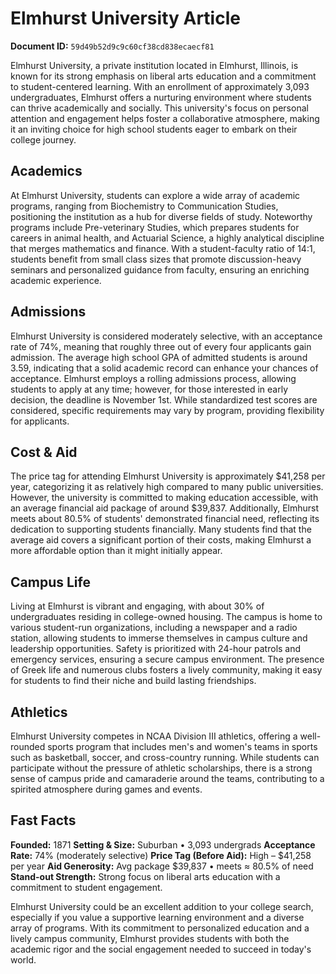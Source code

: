 # Elmhurst University Article

**Document ID:** `59d49b52d9c9c60cf38cd838ecaecf81`

Elmhurst University, a private institution located in Elmhurst, Illinois, is known for its strong emphasis on liberal arts education and a commitment to student-centered learning. With an enrollment of approximately 3,093 undergraduates, Elmhurst offers a nurturing environment where students can thrive academically and socially. This university's focus on personal attention and engagement helps foster a collaborative atmosphere, making it an inviting choice for high school students eager to embark on their college journey.

## Academics
At Elmhurst University, students can explore a wide array of academic programs, ranging from Biochemistry to Communication Studies, positioning the institution as a hub for diverse fields of study. Noteworthy programs include Pre-veterinary Studies, which prepares students for careers in animal health, and Actuarial Science, a highly analytical discipline that merges mathematics and finance. With a student-faculty ratio of 14:1, students benefit from small class sizes that promote discussion-heavy seminars and personalized guidance from faculty, ensuring an enriching academic experience.

## Admissions
Elmhurst University is considered moderately selective, with an acceptance rate of 74%, meaning that roughly three out of every four applicants gain admission. The average high school GPA of admitted students is around 3.59, indicating that a solid academic record can enhance your chances of acceptance. Elmhurst employs a rolling admissions process, allowing students to apply at any time; however, for those interested in early decision, the deadline is November 1st. While standardized test scores are considered, specific requirements may vary by program, providing flexibility for applicants.

## Cost & Aid
The price tag for attending Elmhurst University is approximately $41,258 per year, categorizing it as relatively high compared to many public universities. However, the university is committed to making education accessible, with an average financial aid package of around $39,837. Additionally, Elmhurst meets about 80.5% of students' demonstrated financial need, reflecting its dedication to supporting students financially. Many students find that the average aid covers a significant portion of their costs, making Elmhurst a more affordable option than it might initially appear.

## Campus Life
Living at Elmhurst is vibrant and engaging, with about 30% of undergraduates residing in college-owned housing. The campus is home to various student-run organizations, including a newspaper and a radio station, allowing students to immerse themselves in campus culture and leadership opportunities. Safety is prioritized with 24-hour patrols and emergency services, ensuring a secure campus environment. The presence of Greek life and numerous clubs fosters a lively community, making it easy for students to find their niche and build lasting friendships.

## Athletics
Elmhurst University competes in NCAA Division III athletics, offering a well-rounded sports program that includes men's and women's teams in sports such as basketball, soccer, and cross-country running. While students can participate without the pressure of athletic scholarships, there is a strong sense of campus pride and camaraderie around the teams, contributing to a spirited atmosphere during games and events.

## Fast Facts
**Founded:** 1871
**Setting & Size:** Suburban • 3,093 undergrads
**Acceptance Rate:** 74% (moderately selective)
**Price Tag (Before Aid):** High – $41,258 per year
**Aid Generosity:** Avg package $39,837 • meets ≈ 80.5% of need
**Stand-out Strength:** Strong focus on liberal arts education with a commitment to student engagement.

Elmhurst University could be an excellent addition to your college search, especially if you value a supportive learning environment and a diverse array of programs. With its commitment to personalized education and a lively campus community, Elmhurst provides students with both the academic rigor and the social engagement needed to succeed in today's world.
